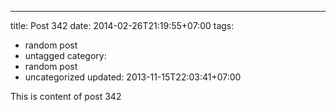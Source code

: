 ---
title: Post 342
date: 2014-02-26T21:19:55+07:00
tags:
  - random post
  - untagged
category:
  - random post
  - uncategorized
updated: 2013-11-15T22:03:41+07:00

This is content of post 342